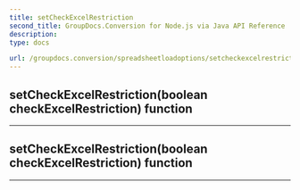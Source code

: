 ```yaml
---
title: setCheckExcelRestriction
second_title: GroupDocs.Conversion for Node.js via Java API Reference
description: 
type: docs

url: /groupdocs.conversion/spreadsheetloadoptions/setcheckexcelrestriction/
---
```


## setCheckExcelRestriction(boolean checkExcelRestriction)  function



---


## setCheckExcelRestriction(boolean checkExcelRestriction)  function



---


